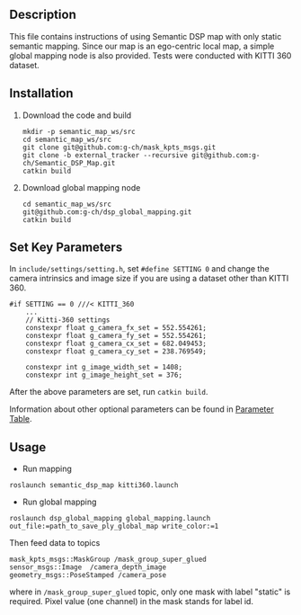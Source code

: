 ## Description
This file contains instructions of using Semantic DSP map with only static semantic mapping. Since our map is an ego-centric local map, a simple global mapping node is also provided. Tests were conducted with KITTI 360 dataset.

## Installation
1. Download the code and build
    ```
    mkdir -p semantic_map_ws/src
    cd semantic_map_ws/src
    git clone git@github.com:g-ch/mask_kpts_msgs.git
    git clone -b external_tracker --recursive git@github.com:g-ch/Semantic_DSP_Map.git
    catkin build
    ```

2. Download global mapping node
   ```
   cd semantic_map_ws/src
   git@github.com:g-ch/dsp_global_mapping.git
   catkin build
   ```

## Set Key Parameters
In ```include/settings/setting.h```, set ```#define SETTING 0``` and change the camera intrinsics and image size if you are using a dataset other than KITTI 360.

```
#if SETTING == 0 ///< KITTI_360
    ...
    // Kitti-360 settings
    constexpr float g_camera_fx_set = 552.554261;
    constexpr float g_camera_fy_set = 552.554261;
    constexpr float g_camera_cx_set = 682.049453;
    constexpr float g_camera_cy_set = 238.769549;

    constexpr int g_image_width_set = 1408;
    constexpr int g_image_height_set = 376;
```

After the above parameters are set, run ```catkin build```.
   
Information about other optional parameters can be found in [Parameter Table](parameter_table.md).


## Usage
- Run mapping
```
roslaunch semantic_dsp_map kitti360.launch
```

- Run global mapping 
```
roslaunch dsp_global_mapping global_mapping.launch out_file:=path_to_save_ply_global_map write_color:=1
```

Then feed data to topics 
```
mask_kpts_msgs::MaskGroup /mask_group_super_glued
sensor_msgs::Image  /camera_depth_image
geometry_msgs::PoseStamped /camera_pose
```
where in ```/mask_group_super_glued``` topic, only one mask with label "static" is required. Pixel value (one channel) in the mask stands for label id.
